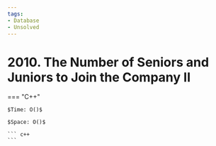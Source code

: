 ```yaml
---
tags:
- Database
- Unsolved
---
```



# 2010. The Number of Seniors and Juniors to Join the Company II

=== "C++"

    $Time: O()$

    $Space: O()$

    ``` c++
    ```